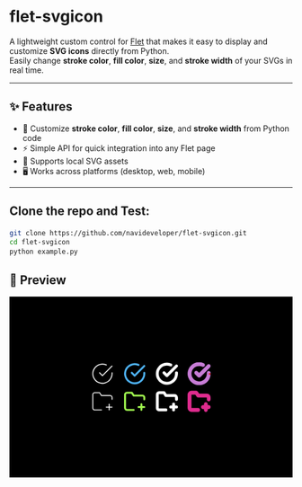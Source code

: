 # flet-svgicon

A lightweight custom control for [Flet](https://flet.dev/) that makes it easy to display and customize **SVG icons** directly from Python.  
Easily change **stroke color**, **fill color**, **size**, and **stroke width** of your SVGs in real time.

---

## ✨ Features
- 🎨 Customize **stroke color**, **fill color**, **size**, and **stroke width** from Python code
- ⚡ Simple API for quick integration into any Flet page
- 📁 Supports local SVG assets
- 🖥️ Works across platforms (desktop, web, mobile)

---

## Clone the repo and Test:
```bash
git clone https://github.com/navideveloper/flet-svgicon.git
cd flet-svgicon
python example.py
```
## 📸 Preview
![SVGIcon demo](assets/screenshot.png)
```"# flet-svgicon" 
